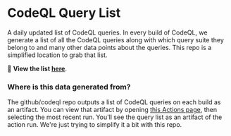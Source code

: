 # CodeQL Query List
A daily updated list of CodeQL queries.  In every build of CodeQL, we generate a list of all the CodeQL queries along with which query suite they belong to and many other data points about the queries.  This repo is a simplified location to grab that list.

🚀 **View the list [here](./code-scanning-query-list.csv)**.

### Where is this data generated from?
The github/codeql repo outputs a list of CodeQL queries on each build as an artifact.  You can view that artifact by opening [this Actions page](https://github.com/github/codeql/actions/workflows/query-list.yml), then selecting the most recent run.  You'll see the query list as an artifact of the action run.  We're just trying to simplify it a bit with this repo.